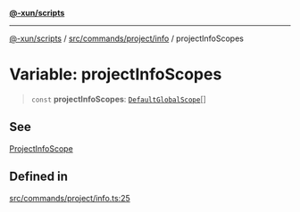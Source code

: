 [**@-xun/scripts**](../../../../../README.md)

***

[@-xun/scripts](../../../../../README.md) / [src/commands/project/info](../README.md) / projectInfoScopes

# Variable: projectInfoScopes

> `const` **projectInfoScopes**: [`DefaultGlobalScope`](../../../../configure/enumerations/DefaultGlobalScope.md)[]

## See

[ProjectInfoScope](../../../../configure/enumerations/DefaultGlobalScope.md)

## Defined in

[src/commands/project/info.ts:25](https://github.com/Xunnamius/xscripts/blob/395ccb9751d5eb5067af3fe099bacae7d9b7a116/src/commands/project/info.ts#L25)
